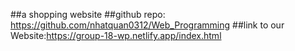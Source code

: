 ##a shopping website
##github repo: https://github.com/nhatquan0312/Web_Programming
##link to our Website:https://group-18-wp.netlify.app/index.html
